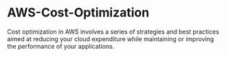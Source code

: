 # AWS-Cost-Optimization



Cost optimization in AWS involves a series of strategies and best practices aimed at reducing your cloud expenditure while maintaining or improving the performance of your applications.